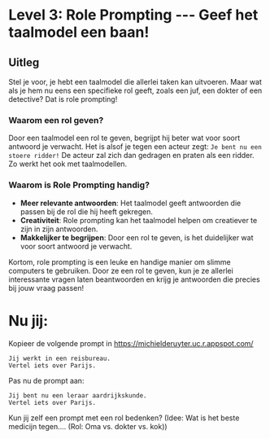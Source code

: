 # Level 3: Role Prompting --- Geef het taalmodel een baan!

## Uitleg
Stel je voor, je hebt een taalmodel die allerlei taken kan uitvoeren. Maar wat als je hem nu eens een specifieke rol geeft, zoals een juf, een dokter of een detective? Dat is role prompting!

### Waarom een rol geven?

Door een taalmodel een rol te geven, begrijpt hij beter wat voor soort antwoord je verwacht. Het is alsof je tegen een acteur zegt: `Je bent nu een stoere ridder!` De acteur zal zich dan gedragen en praten als een ridder. Zo werkt het ook met taalmodellen.

### Waarom is Role Prompting handig?

- **Meer relevante antwoorden**: Het taalmodel geeft antwoorden die passen bij de rol die hij heeft gekregen.
- **Creativiteit**: Role prompting kan het taalmodel helpen om creatiever te zijn in zijn antwoorden.
- **Makkelijker te begrijpen**: Door een rol te geven, is het duidelijker wat voor soort antwoord je verwacht.

Kortom, role prompting is een leuke en handige manier om slimme computers te gebruiken. Door ze een rol te geven, kun je ze allerlei interessante vragen laten beantwoorden en krijg je antwoorden die precies bij jouw vraag passen!

# Nu jij:
Kopieer de volgende prompt in https://michielderuyter.uc.r.appspot.com/

    Jij werkt in een reisbureau. 
    Vertel iets over Parijs.

Pas nu de prompt aan:

    Jij bent nu een leraar aardrijkskunde. 
    Vertel iets over Parijs.

Kun jij zelf een prompt met een rol bedenken?
(Idee: Wat is het beste medicijn tegen.... (Rol: Oma vs. dokter vs. kok))